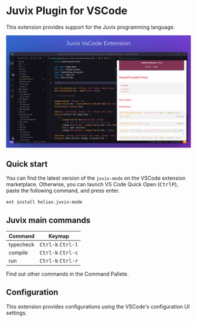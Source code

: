# Juvix Plugin for VSCode

This extension provides support for the Juvix programming language.

<p align="center">
  <img src="https://github.com/anoma/vscode-juvix/raw/main/assets/juvix-vscode-extension.png" >
</p>

## Quick start

You can find the latest version of the `juvix-mode` on the VSCode extension marketplace. Otherwise, you can launch VS Code Quick Open (<kbd>Ctrl</kbd><kbd>P</kbd>), paste the following command, and press enter.

```
ext install heliax.juvix-mode
```

## Juvix main commands

| Command   |               Keymap                |
| :-------- | :---------------------------------: |
| typecheck | <kbd>Ctrl-k</kbd> <kbd>Ctrl-l</kbd> |
| compile   | <kbd>Ctrl-k</kbd> <kbd>Ctrl-c</kbd> |
| run       | <kbd>Ctrl-k</kbd> <kbd>Ctrl-r</kbd> |

Find out other commands in the Command Pallete.

## Configuration

This extension provides configurations using the VSCode's configuration UI settings.
